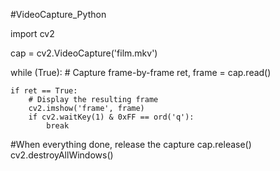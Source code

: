 #VideoCapture_Python

import cv2

cap = cv2.VideoCapture('film.mkv')

while (True):
    # Capture frame-by-frame
    ret, frame = cap.read()

   
    if ret == True:
        # Display the resulting frame
        cv2.imshow('frame', frame)
        if cv2.waitKey(1) & 0xFF == ord('q'):
            break

#When everything done, release the capture
cap.release()
cv2.destroyAllWindows()
